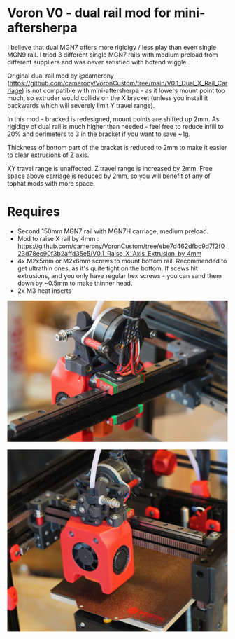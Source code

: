 # Voron V0 - dual rail mod for mini-aftersherpa
I believe that dual MGN7 offers more rigidigy / less play than even single MGN9 rail. I tried 3 different single MGN7 rails with medium preload from different suppliers and was never satisfied with hotend wiggle. 

Original dual rail mod by @camerony (https://github.com/camerony/VoronCustom/tree/main/V0.1_Dual_X_Rail_Carriage) is not compatible with mini-aftersherpa - as it lowers mount point too much, so extruder would collide on the X bracket (unless you install it backwards which will severely limit Y travel range). 

In this mod - bracked is redesigned, mount points are shifted up 2mm.
As rigidigy of dual rail is much higher than needed - feel free to reduce infill to 20% and perimeters to 3 in the bracket if you want to save ~1g.

Thickness of bottom part of the bracket is reduced to 2mm to make it easier to clear extrusions of Z axis. 

XY travel range is unaffected. 
Z travel range is increased by 2mm. 
Free space above carriage is reduced by 2mm, so you will benefit of any of tophat mods with more space. 

# Requires
* Second 150mm MGN7 rail with MGN7H carriage, medium preload. 
* Mod to raise X rail by 4mm : https://github.com/camerony/VoronCustom/tree/ebe7d462dfbc9d7f2f023d78ec90f3b2affd35e5/V0.1_Raise_X_Axis_Extrusion_by_4mm
* 4x M2x5mm or M2x6mm screws to mount bottom rail. Recommended to get ultrathin ones, as it's quite tight on the bottom. If scews hit extrusions, and you only have regular hex screws - you can sand them down by ~0.5mm to make thinner head.
* 2x M3 heat inserts

![Dual rail assembled](images/2r-1.jpg)

![Dual rail assembled](images/2r-2.jpg)
